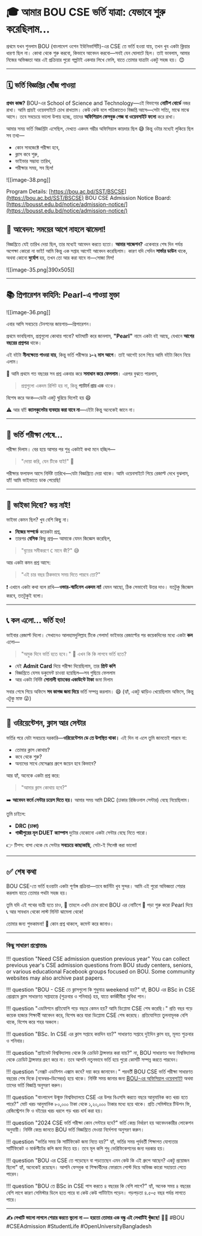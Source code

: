 # 🎓 আমার BOU CSE ভর্তি যাত্রা: যেভাবে শুরু করেছিলাম...

প্রথমে যখন শুনলাম BOU (বাংলাদেশ ওপেন ইউনিভার্সিটি)-এর CSE তে ভর্তি হওয়া যায়, তখন খুব একটা ক্লিয়ার ধারণা ছিল না। কোথা থেকে শুরু করবো, কিভাবে আবেদন করবো—সবই যেন ঘোলাটে ছিল। তাই ভাবলাম, আমার নিজের অভিজ্ঞতা আর এই প্রক্রিয়ার পুরো গল্পটাই একবার লিখে ফেলি, যাতে তোমার যাত্রাটা একটু সহজ হয়। 😊

---

## 🗓️ ভর্তি বিজ্ঞপ্তির খোঁজ পাওয়া

**প্রথম কাজ?**
BOU-এর School of Science and Technology—এই বিভাগের **নোটিশ বোর্ডে** নজর রাখা। আমি প্রায়ই ওয়েবসাইটে চোখ রাখতাম। কেউ কেউ বলে পত্রিকাতেও বিজ্ঞপ্তি আসে—সেটা সত্যি, মাঝে মাঝে আসে। তবে সবচেয়ে ভালো উপায় হচ্ছে, তাদের **অফিশিয়াল ফেসবুক পেজ বা ওয়েবসাইট ফলো** করে রাখা।

আমার সময় ভর্তি বিজ্ঞপ্তিটা এসেছিল, দেখতে একদম গম্ভীর অফিসিয়াল কায়দার ছিল 😅 কিন্তু ওটার মধ্যেই লুকিয়ে ছিল সব তথ্য—

- কোন সাবজেক্টে পরীক্ষা হবে,
- ক্লাস কবে শুরু,
- ভাইভার সম্ভাব্য তারিখ,
- পরীক্ষার সময়,
  সব ছিল!

![[image-38.png]]

Program Details: [https://bou.ac.bd/SST/BSCSE](https://bou.ac.bd/SST/BSCSE)
BOU CSE Admission Notice Board: [https://bousst.edu.bd/notice/admission-notice/](https://bousst.edu.bd/notice/admission-notice/)

## 📝 আবেদন: সময়ের আগে নাহলে ঝামেলা!

বিজ্ঞপ্তিতে যেই তারিখ দেয়া ছিল, তার মধ্যেই আবেদন করতে হতো।
**আমার সাজেশন?** একেবারে শেষ দিন পর্যন্ত অপেক্ষা কোরো না ভাই! আমি কিন্তু এক সপ্তাহ আগেই আবেদন করেছিলাম। কারণ যদি সেদিন **সার্ভার ডাউন** থাকে, অথবা কোনো **দুর্যোগ** হয়, তখন তো আর করা যাবে না—সোজা মিস!

![[image-35.png|390x505]]

---

## 📚 প্রিপারেশন কাহিনি: Pearl-এ পাওয়া মুক্তা

![[image-36.png]]

এবার আসি সবচেয়ে টেনশনের জায়গায়—প্রিপারেশন।

প্রথমে ভাবছিলাম, প্রশ্নগুলো কোথায় পাবো? ঘাটাঘাটি করে জানলাম, **"Pearl"** নামে একটা বই আছে, যেখানে **আগের বছরের প্রশ্নপত্র** থাকে।

এই বইটা **নীলক্ষেতে পাওয়া যায়**, কিন্তু ভর্তি পরীক্ষার **১-২ মাস আগে**।
তাই আগেই চলে গিয়ে আমি বইটা কিনে নিয়ে এলাম।

📖 আমি প্রথমে গত বছরের সব প্রশ্ন একবার করে **সমাধান করে ফেললাম**। এরপর বুঝতে পারলাম,

> প্রশ্নগুলো একদম রিপিট হয় না,
> কিন্তু **প্যাটার্ন প্রায় এক** থাকে।

বিশেষ করে অংক—ডেটা একটু ঘুরিয়ে দিলেই হয় 😄

⚠️ আর হ্যাঁ!
**ক্যালকুলেটর ব্যবহার করা যাবে না**—এইটা কিন্তু অনেকেই জানে না।

---

## 🧠 ভর্তি পরীক্ষা শেষে…

পরীক্ষা দিলাম। বের হয়ে আসার পর শুধু একটাই কথা মনে হচ্ছিল—

> "দোয়া করি, যেন টিকে যাই!" 🙏

পরীক্ষার ফলাফল আসে নির্দিষ্ট তারিখে—যেটা বিজ্ঞপ্তিতে দেয়া থাকে। আমি ওয়েবসাইটে গিয়ে রেজাল্ট দেখে বুঝলাম, হ্যাঁ! আমি ভাইভাতে ডাক পেয়েছি!

---

## 💬 ভাইভা দিবো? ভয় নাই!

ভাইভা কেমন ছিল? খুব বেশি কিছু না।

- **নিজের সম্পর্কে** কয়েকটা প্রশ্ন,
- তারপর **বেসিক** কিছু প্রশ্ন—
  আমাকে যেমন জিজ্ঞেস করেছিল,

> "বৃত্তের সমীকরণে `C` মানে কী?" 😅

আর একটা কমন প্রশ্ন আসে:

> "এই চার বছর ঠিকভাবে সময় দিতে পারবে তো?"

❗ এখানে একটা কথা বলে রাখি—**ওভার-স্মার্টনেস একদম না!**
যেমন আছো, ঠিক সেভাবেই উত্তর দাও। যতটুকু জিজ্ঞেস করবে, ততটুকুই বলো।

---

## 📞 কল এলো… ভর্তি হও!

ভাইবার রেজাল্ট দিলো। সেখানেও আলহামদুলিল্লাহ টিকে গেলাম! ভাইভার রেজাল্টের পর কয়েকদিনের মধ্যে একটা **কল** এলো—

> "অমুক দিনে ভর্তি হতে হবে।"
> 📁 এখন কি কি লাগবে ভর্তি হতে?

- যেই **Admit Card** দিয়ে পরীক্ষা দিয়েছিলাম, তার **প্রিন্ট কপি**
- বিজ্ঞপ্তিতে যেসব ডকুমেন্ট চাওয়া হয়েছিল—সব গুছিয়ে ফেললাম
- আর একটা নির্দিষ্ট **সোনালী ব্যাংকের একাউন্টে টাকা** জমা দিলাম

সবার শেষে গিয়ে অফিসে **সব কাগজ জমা দিয়ে** ভর্তি সম্পন্ন করলাম। 😄
(হ্যাঁ, একটু ঝাড়িও খেয়েছিলাম অফিসে, কিন্তু এটুকু মাফ 😜)

---

## 🏫 ওরিয়েন্টেশন, ক্লাস আর সেন্টার

ভর্তির পরে যেটা সবচেয়ে দরকারি—**ওরিয়েন্টেশন ডে তে উপস্থিত থাকা।**
এই দিন না এলে তুমি জানতেই পারবে না:

- তোমার ক্লাস কোথায়?
- কবে থেকে শুরু?
- অন্যদের সাথে মেসেঞ্জার গ্রুপে জয়েন হবে কিভাবে?

আর হ্যাঁ, অনেকে একটা প্রশ্ন করে:

> "আমার ক্লাস কোথায় হবে?"

➡️ **আবেদন ফর্মে সেন্টার চয়েস দিতে হয়।**
আমার সময় আমি DRC (ঢাকার রিজিওনাল সেন্টার) বেছে নিয়েছিলাম।

তুমি চাইলে:

- **DRC (ঢাকা)**
- **গাজীপুরের মূল DUET ক্যাম্পাস**
  দুটোর যেকোনো একটা সেন্টার বেছে নিতে পারো।

👉 টিপস: বাসা থেকে যে সেন্টার **সবচেয়ে কাছাকাছি**, সেটা-ই সিলেক্ট করা ভালো!

---

## ✅ শেষ কথা

BOU CSE-তে ভর্তি হওয়াটা একটা পূর্ণাঙ্গ প্রক্রিয়া—তবে জার্নিটা খুব সুন্দর।
আমি এই পুরো অভিজ্ঞতা শেয়ার করলাম যাতে তোমার পথটা সহজ হয়।

তুমি যদি এই পথের যাত্রী হতে চাও,
📌 তাহলে এখনি চোখ রাখো BOU এর নোটিশে
📘 পড়া শুরু করো Pearl দিয়ে
📞 আর সাবধান থেকো লাস্ট মিনিট ঝামেলা থেকে!

তোমার জন্য শুভকামনা! 💚
কোন প্রশ্ন থাকলে, কমেন্ট করে জানাও।

---


### কিছু সাধারণ প্রশ্নোত্তরঃ

!!! question "Need CSE admission question previous year"
    You can collect previous year's CSE admission questions from BOU study centers, seniors, or various educational Facebook groups focused on BOU. Some community websites may also archive past papers.

!!! question "BOU - CSE তে ক্লাসগুলো কি শুধুমাত্র weekend হয়?"
    হ্যাঁ, BOU এর BSc in CSE প্রোগ্রামে ক্লাস সাধারণত সপ্তাহান্তে (শুক্রবার ও শনিবার) হয়, যাতে কর্মজীবীরা সুবিধা পান।

!!! question "এডমিশনে প্রতিযোগি গড়ে বছরে কেমন হয়? আমি ডিপ্লোমা CSE শেষ করেছি।"
    প্রতি বছর গড়ে কয়েক হাজার শিক্ষার্থী আবেদন করে, বিশেষ করে যারা ডিপ্লোমা CSE শেষ করেছে। প্রতিযোগিতা তুলনামূলক বেশি থাকে, বিশেষ করে শহর অঞ্চলে।

!!! question "BSc. In CSE এর ক্লাস সপ্তাহে কয়দিন হয়?"
    সাধারণত সপ্তাহে দুইদিন ক্লাস হয়, মূলত শুক্রবার ও শনিবার।

!!! question "প্রাইভেট বিশ্ববিদ্যালয় থেকে কি ক্রেডিট ট্রান্সফার করা যায়?"
    না, BOU সাধারণত অন্য বিশ্ববিদ্যালয় থেকে ক্রেডিট ট্রান্সফার গ্রহণ করে না। তবে আপনি নতুনভাবে ভর্তি হয়ে পুরো কোর্সটি সম্পন্ন করতে পারবেন।

!!! question "নেক্সট এডমিশন এক্সাম কবে? দয়া করে জানাবেন।"
    পরবর্তী BOU CSE ভর্তি পরীক্ষা সাধারণত বছরের শেষ দিকে (নভেম্বর–ডিসেম্বর) হয়ে থাকে। নির্দিষ্ট সময় জানার জন্য [BOU-এর অফিসিয়াল ওয়েবসাইট](https://bou.ac.bd) অথবা তাদের ভর্তি বিজ্ঞপ্তি অনুসরণ করুন।

!!! question "বাংলাদেশ উন্মুক্ত বিশ্ববিদ্যালয়ে CSE এর উপর বিএসসি করতে বছরে আনুমানিক কত খরচ হতে পারে?"
    মোট খরচ আনুমানিক ৮০,০০০ টাকা থেকে ১,২০,০০০ টাকার মধ্যে হয়ে থাকে। প্রতি সেমিস্টারে টিউশন ফি, রেজিস্ট্রেশন ফি ও বইয়ের খরচ ধরলে গড় খরচ ধার্য করা হয়।

!!! question "2024 CSE ভর্তি পরীক্ষা কোন সেন্টারে হবে?"
    ভর্তি কেন্দ্র নির্ধারণ হয় আবেদনকারীর লোকেশন অনুযায়ী। নির্দিষ্ট কেন্দ্র জানতে BOU ভর্তি বিজ্ঞপ্তিতে দেওয়া নির্দেশনা অনুসরণ করুন।

!!! question "ভর্তির সময় কি সার্টিফিকেট জমা নিতে হয়?"
    হ্যাঁ, ভর্তির সময় পূর্ববর্তী শিক্ষাগত যোগ্যতার সার্টিফিকেট ও মার্কশীটের কপি জমা দিতে হয়। তবে মূল কপি শুধু ভেরিফিকেশনের জন্য দরকার হয়।

!!! question "BOU এর CSE তে পড়েছেন বা পড়তেছেন এমন কেউ কি এই গ্রুপে আছেন? একটু প্রয়োজন ছিলো"
    হ্যাঁ, অনেকেই রয়েছেন। আপনি ফেসবুক বা শিক্ষার্থীদের ফোরামে পোস্ট দিয়ে অভিজ্ঞ কারো সহায়তা পেতে পারেন।

!!! question "BOU তে BSc in CSE পাস করতে ৪ বছরের কি বেশি লাগে?"
    হ্যাঁ, অনেক সময় ৪ বছরের বেশি লাগে কারণ সেমিস্টার ডিলে হতে পারে বা কেউ কেউ পার্টটাইম পড়েন। গড়পড়তা ৪.৫–৫ বছর পর্যন্ত লাগতে পারে।



---

**✍️ লেখাটি ভালো লাগলে শেয়ার করতে ভুলো না — হয়তো তোমার এক বন্ধু এই লেখাটিই খুঁজছে!**
🧑‍💻 #BOU #CSEAdmission #StudentLife #OpenUniversityBangladesh
